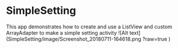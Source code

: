# SimpleSetting
This app demonstrates how to create and use a ListView and custom ArrayAdapter to make a simple setting activity 
![Alt text](SimpleSetting/image/Screenshot_20180711-164618.png ?raw=true )
